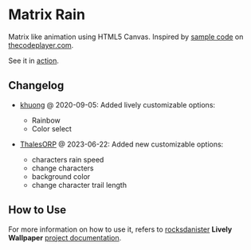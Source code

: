 # Matrix Rain

Matrix like animation using HTML5 Canvas. Inspired by [sample code](http://thecodeplayer.com/walkthrough/matrix-rain-animation-html5-canvas-javascript) on [thecodeplayer.com](http://thecodeplayer.com/).

See it in [action](http://parambirs.github.io/matrix).

## Changelog

- [khuong](https://github.com/bad1dea) @ 2020-09-05:
  Added lively customizable options:
  - Rainbow
  - Color select

- [ThalesORP](https://github.com/thalesorp) @ 2023-06-22:
  Added new customizable options:
  - characters rain speed
  - change characters
  - background color
  - change character trail length

## How to Use

For more information on how to use it, refers to [rocksdanister](https://github.com/rocksdanister) **Lively Wallpaper** [project documentation](https://github.com/rocksdanister/lively/wiki/Getting-Started).
